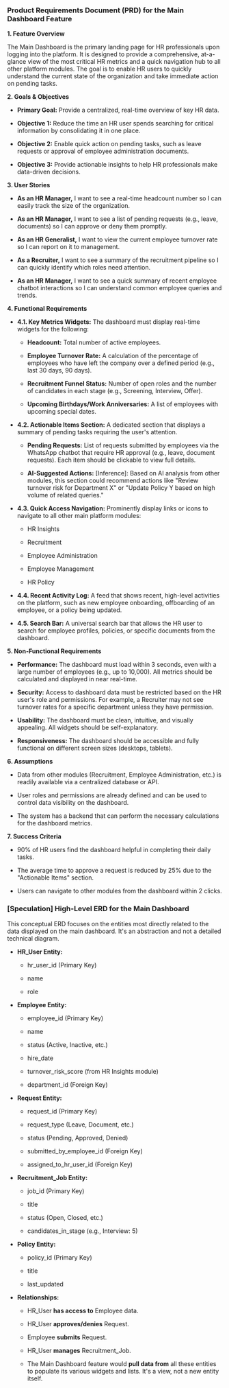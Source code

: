 ### Product Requirements Document (PRD) for the Main Dashboard Feature

**1\. Feature Overview**

The Main Dashboard is the primary landing page for HR professionals upon logging into the platform. It is designed to provide a comprehensive, at-a-glance view of the most critical HR metrics and a quick navigation hub to all other platform modules. The goal is to enable HR users to quickly understand the current state of the organization and take immediate action on pending tasks.

**2\. Goals & Objectives**

*   **Primary Goal:** Provide a centralized, real-time overview of key HR data.
    
*   **Objective 1:** Reduce the time an HR user spends searching for critical information by consolidating it in one place.
    
*   **Objective 2:** Enable quick action on pending tasks, such as leave requests or approval of employee administration documents.
    
*   **Objective 3:** Provide actionable insights to help HR professionals make data-driven decisions.
    

**3\. User Stories**

*   **As an HR Manager,** I want to see a real-time headcount number so I can easily track the size of the organization.
    
*   **As an HR Manager,** I want to see a list of pending requests (e.g., leave, documents) so I can approve or deny them promptly.
    
*   **As an HR Generalist,** I want to view the current employee turnover rate so I can report on it to management.
    
*   **As a Recruiter,** I want to see a summary of the recruitment pipeline so I can quickly identify which roles need attention.
    
*   **As an HR Manager,** I want to see a quick summary of recent employee chatbot interactions so I can understand common employee queries and trends.
    

**4\. Functional Requirements**

*   **4.1. Key Metrics Widgets:** The dashboard must display real-time widgets for the following:
    
    *   **Headcount:** Total number of active employees.
        
    *   **Employee Turnover Rate:** A calculation of the percentage of employees who have left the company over a defined period (e.g., last 30 days, 90 days).
        
    *   **Recruitment Funnel Status:** Number of open roles and the number of candidates in each stage (e.g., Screening, Interview, Offer).
        
    *   **Upcoming Birthdays/Work Anniversaries:** A list of employees with upcoming special dates.
        
*   **4.2. Actionable Items Section:** A dedicated section that displays a summary of pending tasks requiring the user's attention.
    
    *   **Pending Requests:** List of requests submitted by employees via the WhatsApp chatbot that require HR approval (e.g., leave, document requests). Each item should be clickable to view full details.
        
    *   **AI-Suggested Actions:** \[Inference\]: Based on AI analysis from other modules, this section could recommend actions like "Review turnover risk for Department X" or "Update Policy Y based on high volume of related queries."
        
*   **4.3. Quick Access Navigation:** Prominently display links or icons to navigate to all other main platform modules:
    
    *   HR Insights
        
    *   Recruitment
        
    *   Employee Administration
        
    *   Employee Management
        
    *   HR Policy
        
*   **4.4. Recent Activity Log:** A feed that shows recent, high-level activities on the platform, such as new employee onboarding, offboarding of an employee, or a policy being updated.
    
*   **4.5. Search Bar:** A universal search bar that allows the HR user to search for employee profiles, policies, or specific documents from the dashboard.
    

**5\. Non-Functional Requirements**

*   **Performance:** The dashboard must load within 3 seconds, even with a large number of employees (e.g., up to 10,000). All metrics should be calculated and displayed in near real-time.
    
*   **Security:** Access to dashboard data must be restricted based on the HR user's role and permissions. For example, a Recruiter may not see turnover rates for a specific department unless they have permission.
    
*   **Usability:** The dashboard must be clean, intuitive, and visually appealing. All widgets should be self-explanatory.
    
*   **Responsiveness:** The dashboard should be accessible and fully functional on different screen sizes (desktops, tablets).
    

**6\. Assumptions**

*   Data from other modules (Recruitment, Employee Administration, etc.) is readily available via a centralized database or API.
    
*   User roles and permissions are already defined and can be used to control data visibility on the dashboard.
    
*   The system has a backend that can perform the necessary calculations for the dashboard metrics.
    

**7\. Success Criteria**

*   90% of HR users find the dashboard helpful in completing their daily tasks.
    
*   The average time to approve a request is reduced by 25% due to the "Actionable Items" section.
    
*   Users can navigate to other modules from the dashboard within 2 clicks.
    

### \[Speculation\] High-Level ERD for the Main Dashboard

This conceptual ERD focuses on the entities most directly related to the data displayed on the main dashboard. It's an abstraction and not a detailed technical diagram.

*   **HR\_User Entity:**
    
    *   hr\_user\_id (Primary Key)
        
    *   name
        
    *   role
        
*   **Employee Entity:**
    
    *   employee\_id (Primary Key)
        
    *   name
        
    *   status (Active, Inactive, etc.)
        
    *   hire\_date
        
    *   turnover\_risk\_score (from HR Insights module)
        
    *   department\_id (Foreign Key)
        
*   **Request Entity:**
    
    *   request\_id (Primary Key)
        
    *   request\_type (Leave, Document, etc.)
        
    *   status (Pending, Approved, Denied)
        
    *   submitted\_by\_employee\_id (Foreign Key)
        
    *   assigned\_to\_hr\_user\_id (Foreign Key)
        
*   **Recruitment\_Job Entity:**
    
    *   job\_id (Primary Key)
        
    *   title
        
    *   status (Open, Closed, etc.)
        
    *   candidates\_in\_stage (e.g., Interview: 5)
        
*   **Policy Entity:**
    
    *   policy\_id (Primary Key)
        
    *   title
        
    *   last\_updated
        
*   **Relationships:**
    
    *   HR\_User **has access to** Employee data.
        
    *   HR\_User **approves/denies** Request.
        
    *   Employee **submits** Request.
        
    *   HR\_User **manages** Recruitment\_Job.
        
    *   The Main Dashboard feature would **pull data from** all these entities to populate its various widgets and lists. It's a view, not a new entity itself.